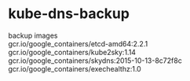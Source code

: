# kube-dns-backup<br>
backup images<br>
gcr.io/google_containers/etcd-amd64:2.2.1<br>
gcr.io/google_containers/kube2sky:1.14<br>
gcr.io/google_containers/skydns:2015-10-13-8c72f8c<br>
gcr.io/google_containers/exechealthz:1.0

